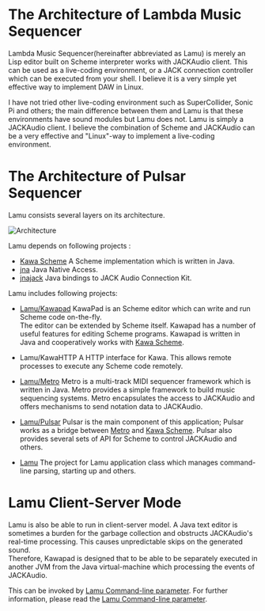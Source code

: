 The Architecture of Lambda Music Sequencer
==========================================

Lambda Music Sequencer(hereinafter abbreviated as Lamu) is merely an Lisp 
editor built on Scheme interpreter works with JACKAudio client. This can be 
used as a live-coding environment, or a JACK connection controller which can be 
executed from your shell. I believe it is a very simple yet effective way to 
implement DAW in Linux. 

I have not tried other live-coding environment such as SuperCollider, Sonic Pi 
and others; the main difference between them and Lamu is that these 
environments have sound modules but Lamu does not. Lamu is simply a JACKAudio 
client. I believe the combination of Scheme and JACKAudio can be a very 
effective and "Linux"-way to implement a live-coding environment.

# The Architecture of Pulsar Sequencer #
Lamu consists several layers on its architecture.

![Architecture][LNK_ARCHITECTURE]

Lamu depends on following projects :
- [Kawa Scheme][LNK_KAWA]
  A Scheme implementation which is written in Java.
- [jna][LNK_JNA]
  Java Native Access.
- [jnajack][LNK_JNAJACK]
  Java bindings to JACK Audio Connection Kit.

Lamu includes following projects:

- [Lamu/Kawapad](../workspace/kawapad/)
  KawaPad is an Scheme editor which can write and run Scheme code on-the-fly.  
  The editor can be extended by Scheme itself.  Kawapad has a number of useful 
  features for editing Scheme programs. Kawapad is written in Java and 
  cooperatively works with [Kawa Scheme][LNK_KAWA].

- Lamu/KawaHTTP
  A HTTP interface for Kawa. This allows remote processes to execute any Scheme 
  code remotely.

- [Lamu/Metro](../workspace/metro/)
  Metro is a multi-track MIDI sequencer framework which is written in Java.
  Metro provides a simple framework to build music sequencing systems. Metro
  encapsulates the access to JACKAudio and offers mechanisms to send notation 
  data to JACKAudio.

- [Lamu/Pulsar](../workspace/pulsar/)
  Pulsar is the main component of this application; Pulsar works as a bridge 
  between [Metro](../workspace/metro/) and [Kawa Scheme][LNK_KAWA]. Pulsar also
  provides several sets of API for Scheme to control JACKAudio and others.

- [Lamu](../workspace/lamu/)
  The project for Lamu application class which manages command-line parsing,
  starting up and others.


# Lamu Client-Server Mode #
Lamu is also be able to run in client-server model. A Java text editor is 
sometimes a burden for the garbage collection and obstructs JACKAudio's 
real-time processing. This causes unpredictable skips on the generated sound.  
Therefore, Kawapad is designed that to be able to be separately executed in 
another JVM from the Java virtual-machine which processing the events of 
JACKAudio.  

This can be invoked by [Lamu Command-line parameter](./arguments.md).
For further information, please read the [Lamu Command-line 
parameter](./arguments.md).




[LNK_ARCHITECTURE]:https://lambda-music.github.io/lamu/imgs/lambda-music-architecture-300.png
[LNK_KAWA]: https://www.gnu.org/software/kawa/
[LNK_JNA]:https://github.com/java-native-access/jna
[LNK_JNAJACK]:https://github.com/jaudiolibs/jnajack
